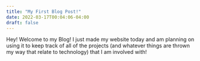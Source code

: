 ```yaml
---
title: "My First Blog Post!"
date: 2022-03-17T00:04:06-04:00
draft: false
---
```


Hey! Welcome to my Blog! I just made my website today and am planning on using it to keep track of all of the projects (and whatever things are thrown my way that relate to technology) that I am involved with!